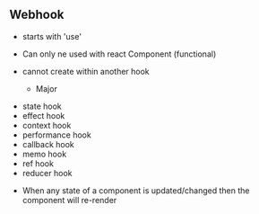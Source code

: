 ## Webhook

- starts with 'use'
- Can only ne used with react Component (functional)
- cannot create within another hook

  - Major

* state hook
* effect hook
* context hook
* performance hook
* callback hook
* memo hook
* ref hook
* reducer hook

- When any state of a component is updated/changed then the component will re-render
